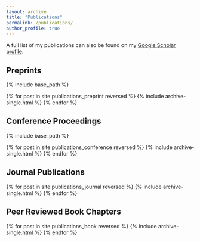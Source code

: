 ```yaml
---
layout: archive
title: "Publications"
permalink: /publications/
author_profile: true
---
```


A full list of my publications can also be found on my [Google Scholar profile](https://scholar.google.com/citations?user=pDMnGloAAAAJ).


Preprints
---
{% include base_path %}

{% for post in site.publications_preprint reversed %}
  {% include archive-single.html %}
{% endfor %}

Conference Proceedings
---
{% include base_path %}

{% for post in site.publications_conference reversed %}
  {% include archive-single.html %}
{% endfor %}

Journal Publications
---

{% for post in site.publications_journal reversed %}
  {% include archive-single.html %}
{% endfor %}

Peer Reviewed Book Chapters
---

{% for post in site.publications_book reversed %}
  {% include archive-single.html %}
{% endfor %}

<!-- Theses
---
{% for post in site.publications_thesis reversed %}
  {% include archive-single.html %}
{% endfor %} -->